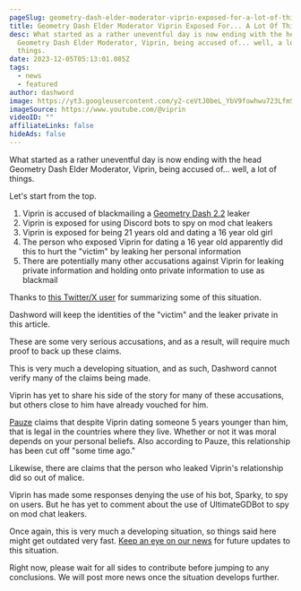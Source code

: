 ```yaml
---
pageSlug: geometry-dash-elder-moderator-viprin-exposed-for-a-lot-of-things-actually
title: Geometry Dash Elder Moderator Viprin Exposed For... A Lot Of Things Actually
desc: What started as a rather uneventful day is now ending with the head
  Geometry Dash Elder Moderator, Viprin, being accused of... well, a lot of
  things.
date: 2023-12-05T05:13:01.085Z
tags:
  - news
  - featured
author: dashword
image: https://yt3.googleusercontent.com/y2-ceVtJ0beL_YbV9fowhwu723LfmSibBgjukSqnh3IyabkoaaVeqJIE7EdBZNsvWKBh29cdsA
imageSource: https://www.youtube.com/@viprin
videoID: ""
affiliateLinks: false
hideAds: false
---
```

What started as a rather uneventful day is now ending with the head Geometry Dash Elder Moderator, Viprin, being accused of... well, a lot of things.

Let's start from the top.

1. Viprin is accused of blackmailing a [Geometry Dash 2.2](/categories/2.2/) leaker
2. Viprin is exposed for using Discord bots to spy on mod chat leakers
3. Viprin is exposed for being 21 years old and dating a 16 year old girl
4. The person who exposed Viprin for dating a 16 year old apparently did this to hurt the "victim" by leaking her personal information
5. There are potentially many other accusations against Viprin for leaking private information and holding onto private information to use as blackmail

Thanks to [this Twitter/X user](https://twitter.com/im_eao/status/1731869938791383203) for summarizing some of this situation.

Dashword will keep the identities of the "victim" and the leaker private in this article.

These are some very serious accusations, and as a result, will require much proof to back up these claims.

This is very much a developing situation, and as such, Dashword cannot verify many of the claims being made.

Viprin has yet to share his side of the story for many of these accusations, but others close to him have already vouched for him.

[Pauze](https://twitter.com/pauzegd/status/1731863395673010496) claims that despite Viprin dating someone 5 years younger than him, that is legal in the countries where they live. Whether or not it was moral depends on your personal beliefs. Also according to Pauze, this relationship has been cut off "some time ago."

Likewise, there are claims that the person who leaked Viprin's relationship did so out of malice.

Viprin has made some responses denying the use of his bot, Sparky, to spy on users. But he has yet to comment about the use of UltimateGDBot to spy on mod chat leakers.

Once again, this is very much a developing situation, so things said here might get outdated very fast. [Keep an eye on our news](/posts/) for future updates to this situation.

Right now, please wait for all sides to contribute before jumping to any conclusions. We will post more news once the situation develops further.